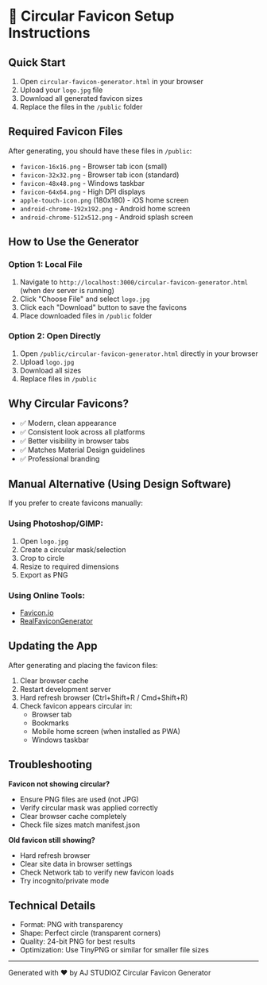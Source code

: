 # 🎨 Circular Favicon Setup Instructions

## Quick Start

1. Open `circular-favicon-generator.html` in your browser
2. Upload your `logo.jpg` file
3. Download all generated favicon sizes
4. Replace the files in the `/public` folder

## Required Favicon Files

After generating, you should have these files in `/public`:

- `favicon-16x16.png` - Browser tab icon (small)
- `favicon-32x32.png` - Browser tab icon (standard)
- `favicon-48x48.png` - Windows taskbar
- `favicon-64x64.png` - High DPI displays
- `apple-touch-icon.png` (180x180) - iOS home screen
- `android-chrome-192x192.png` - Android home screen
- `android-chrome-512x512.png` - Android splash screen

## How to Use the Generator

### Option 1: Local File
1. Navigate to `http://localhost:3000/circular-favicon-generator.html` (when dev server is running)
2. Click "Choose File" and select `logo.jpg`
3. Click each "Download" button to save the favicons
4. Place downloaded files in `/public` folder

### Option 2: Open Directly
1. Open `/public/circular-favicon-generator.html` directly in your browser
2. Upload `logo.jpg`
3. Download all sizes
4. Replace files in `/public`

## Why Circular Favicons?

- ✅ Modern, clean appearance
- ✅ Consistent look across all platforms
- ✅ Better visibility in browser tabs
- ✅ Matches Material Design guidelines
- ✅ Professional branding

## Manual Alternative (Using Design Software)

If you prefer to create favicons manually:

### Using Photoshop/GIMP:
1. Open `logo.jpg`
2. Create a circular mask/selection
3. Crop to circle
4. Resize to required dimensions
5. Export as PNG

### Using Online Tools:
- [Favicon.io](https://favicon.io/)
- [RealFaviconGenerator](https://realfavicongenerator.net/)

## Updating the App

After generating and placing the favicon files:

1. Clear browser cache
2. Restart development server
3. Hard refresh browser (Ctrl+Shift+R / Cmd+Shift+R)
4. Check favicon appears circular in:
   - Browser tab
   - Bookmarks
   - Mobile home screen (when installed as PWA)
   - Windows taskbar

## Troubleshooting

**Favicon not showing circular?**
- Ensure PNG files are used (not JPG)
- Verify circular mask was applied correctly
- Clear browser cache completely
- Check file sizes match manifest.json

**Old favicon still showing?**
- Hard refresh browser
- Clear site data in browser settings
- Check Network tab to verify new favicon loads
- Try incognito/private mode

## Technical Details

- Format: PNG with transparency
- Shape: Perfect circle (transparent corners)
- Quality: 24-bit PNG for best results
- Optimization: Use TinyPNG or similar for smaller file sizes

---

Generated with ❤️ by AJ STUDIOZ Circular Favicon Generator
